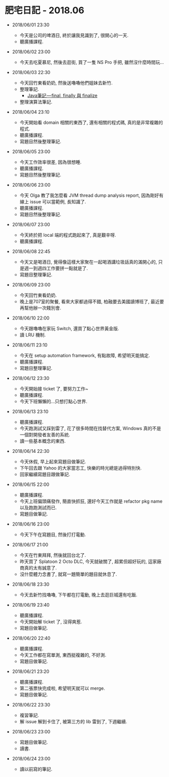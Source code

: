 # 肥宅日記 - 2018.06

* 2018/06/01 23:30
    * 今天是公司的啤酒日, 終於讓我見識到了, 很開心的一天.
    * 聽廣播課程.

* 2018/06/02 23:00
    * 今天去吃夏慕尼, 然後去逛街, 買了一隻 NS Pro 手把, 雖然沒什麼時間玩...

* 2018/06/03 22:30
    * 今天回竹東看奶奶, 然後送嚕嚕他們姐妹去新竹.
    * 整理筆記.
        * [Java筆記 — final, finally 與 finalize](https://medium.com/@clu1022/java%E7%AD%86%E8%A8%98-final-finally-%E8%88%87-finalize-d72dc66e49eb)
    * 整理演算法筆記.

* 2018/06/04 23:10
    * 今天開始看 domain 相關的東西了, 還有相關的程式碼, 真的是非常複雜的程式.
    * 聽廣播課程.
    * 寫題目然後整理筆記.

* 2018/06/05 23:00
    * 今天工作效率很差, 因為很想睡.
    * 聽廣播課程.
    * 寫題目然後整理筆記.

* 2018/06/06 23:00
    * 今天 Olga 教了我怎麼看 JVM thread dump analysis report, 因為剛好有線上 issue 可以當範例, 長知識了.
    * 聽廣播課程.
    * 寫題目然後整理筆記.

* 2018/06/07 23:00
    * 今天終於把 local 端的程式跑起來了, 真是艱辛呀.
    * 聽廣播課程.

* 2018/06/08 22:45
    * 今天又是喝酒日, 覺得像這樣大家聚在一起喝酒講垃圾話真的滿開心的, 只是週一到週四工作要拼一點就是了.
    * 寫題目整理筆記.

* 2018/06/09 23:00
    * 今天回竹東看奶奶.
    * 晚上是707室的聚餐, 看來大家都過得不錯, 柏融要去美國讀博班了, 最近要再幫他辦一次餞別會.

* 2018/06/10 22:00
    * 今天跟嚕嚕在家玩 Switch, 還買了點心世界黃金版.
    * 讀 LRU 機制.

* 2018/06/11 23:10
    * 今天在 setup automation framework, 有點故障, 希望明天能搞定.
    * 聽廣播課程.
    * 寫題目整理筆記.

* 2018/06/12 23:30
    * 今天開始接 ticket 了, 要努力工作~
    * 聽廣播課程.
    * 今天下班懶懶的...只想打點心世界.

* 2018/06/13 23:10
    * 聽廣播課程.
    * 今天跑測試又踩到雷了, 花了很多時間在找替代方案, Windows 真的不是一個對開發者友善的系統.
    * 讀一些基本概念的東西.

* 2018/06/14 22:30
    * 今天休假, 早上起來寫題目做筆記.
    * 下午回去跟 Yahoo 的大家當志工, 快樂的時光總是過得特別快.
    * 回家繼續寫題目跟做筆記.

* 2018/06/15 22:00
    * 聽廣播課程.
    * 今天上班偏頭痛發作, 簡直快抓狂, 還好今天工作就是 refactor pkg name 以及跑跑測試而已.
    * 寫題目做筆記.

* 2018/06/16 23:00
    * 今天下午在寫題目, 然後打打電動.

* 2018/06/17 21:00
    * 今天在竹東拜拜, 然後就回台北了.
    * 昨天買了 Splatoon 2 Octo DLC, 今天就破關了, 超累但超好玩的, 這家廠商真的太有誠意了.
    * 沒什麼體力念書了, 就寫一題簡單的題目就休息了.

* 2018/06/18 23:30
    * 今天去新竹找嚕嚕, 下午都在打電動, 晚上去逛巨城還有吃飯.

* 2018/06/19 23:40
    * 聽廣播課程.
    * 今天開始解 ticket 了, 沒得爽惹.
    * 寫題目做筆記.

* 2018/06/20 22:40
    * 聽廣播課程.
    * 今天工作都在寫單測, 東西挺複雜的, 不好測.
    * 寫題目做筆記.

* 2018/06/21 23:20
    * 聽廣播課程.
    * 第二張票快完成啦, 希望明天就可以 merge.
    * 寫題目做筆記.

* 2018/06/22 23:30
    * 複習筆記.
    * 解 issue 解到卡住了, 被第三方的 lib 雷到了, 下週繼續.

* 2018/06/23 23:00
    * 寫題目做筆記.
    * 讀書.

* 2018/06/24 23:00
    * 讀以前寫的筆記.


